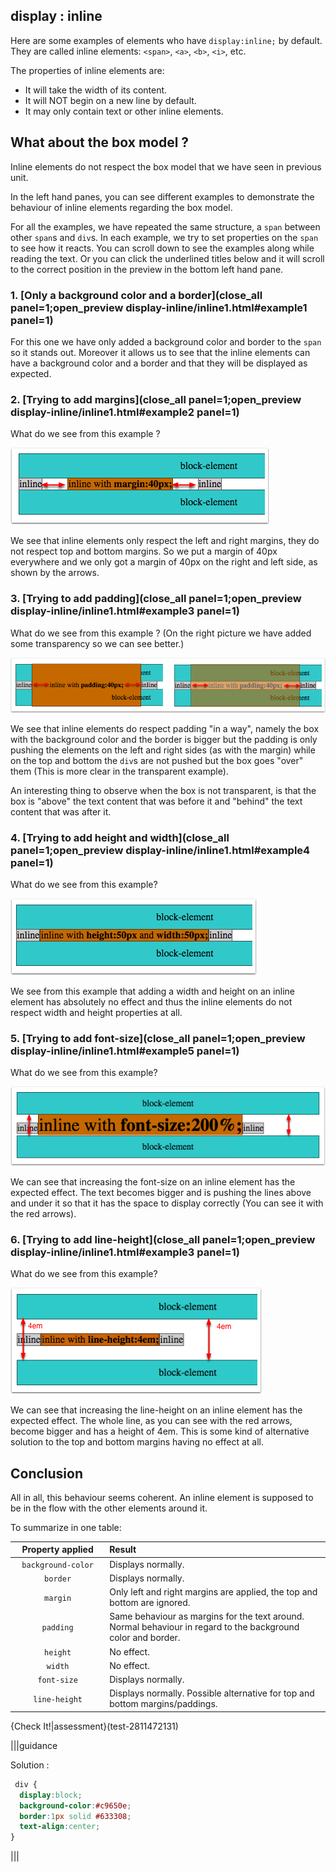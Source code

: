 ## display : inline

Here are some examples of elements who have `display:inline;` by default. They are called inline elements: `<span>`, `<a>`, `<b>`, `<i>`, etc.

The properties of inline elements are:

- It will take the width of its content.
- It will NOT begin on a new line by default.
- It may only contain text or other inline elements.

## What about the box model ?

Inline elements do not respect the box model that we have seen in previous unit.

In the left hand panes, you can see different examples to demonstrate the behaviour of inline elements regarding the box model.

For all the examples, we have repeated the same structure, a `span` between other `span`s and `div`s. In each example, we try to set properties on the `span` to see how it reacts. You can scroll down to see the examples along while reading the text. Or you can click the underlined titles below and it will scroll to the correct position in the preview in the bottom left hand pane.

### 1. [Only a background color and a border](close_all panel=1;open_preview display-inline/inline1.html#example1 panel=1)

For this one we have only added a background color and border to the `span` so it stands out. Moreover it allows us to see that the inline elements can have a background color and a border and that they will be displayed as expected.

### 2. [Trying to add margins](close_all panel=1;open_preview display-inline/inline1.html#example2 panel=1)

What do we see from this example ?

![](.guides/img/inline-margin.png)

We see that inline elements only respect the left and right margins, they do not respect top and bottom margins. So we put a margin of 40px everywhere and we only got a margin of 40px on the right and left side, as shown by the arrows.

### 3. [Trying to add padding](close_all panel=1;open_preview display-inline/inline1.html#example3 panel=1)

What do we see from this example ?
(On the right picture we have added some transparency so we can see better.)

![](.guides/img/inline-padding.png)

We see that inline elements do respect padding "in a way", namely the box with the background color and the border is bigger but the padding is only pushing the elements on the left and right sides (as with the margin) while on the top and bottom the `div`s are not pushed but the box goes "over" them (This is more clear in the transparent example). 

An interesting thing to observe when the box is not transparent, is that the box is "above" the text content that was before it and "behind" the text content that was after it.

### 4. [Trying to add height and width](close_all panel=1;open_preview display-inline/inline1.html#example4 panel=1)

What do we see from this example?

![](.guides/img/inline-width-height.png)

We see from this example that adding a width and height on an inline element has absolutely no effect and thus the inline elements do not respect width and height properties at all.

### 5. [Trying to add font-size](close_all panel=1;open_preview display-inline/inline1.html#example5 panel=1)

What do we see from this example?

![](.guides/img/inline-font-size.png)

We can see that increasing the font-size on an inline element has the expected effect. The text becomes bigger and is pushing the lines above and under it so that it has the space to display correctly (You can see it with the red arrows).

### 6. [Trying to add line-height](close_all panel=1;open_preview display-inline/inline1.html#example3 panel=1)

What do we see from this example?

![](.guides/img/inline-line-height.png)

We can see that increasing the line-height on an inline element has the expected effect. The whole line, as you can see with the red arrows, become bigger and has a height of 4em. This is some kind of alternative solution to the top and bottom margins having no effect at all.

## Conclusion

All in all, this behaviour seems coherent. An inline element is supposed to be in the flow with the other elements around it.

To summarize in one table:

<table>
<thead>
<tr>
<th width="30%" style="text-align:center">Property applied</th>
<th width="70%" style="text-align:left">Result</th>
</tr>
</thead>
<tbody>
<tr>
<td style="text-align:center"><code>background-color</code></td>
<td style="text-align:left">Displays normally.</td>
</tr>
<tr>
<td style="text-align:center"><code>border</code></td>
<td style="text-align:left">Displays normally.</td>
</tr>
<tr>
<td style="text-align:center"><code>margin</code></td>
<td style="text-align:left">Only left and right margins are applied, the top and bottom are ignored.</td>
</tr>
<tr>
<td style="text-align:center"><code>padding</code></td>
<td style="text-align:left">Same behaviour as margins for the text around. Normal behaviour in regard to the background color and border.</td>
</tr>
<tr>
<td style="text-align:center"><code>height</code></td>
<td style="text-align:left">No effect.</td>
</tr>
<tr>
<td style="text-align:center"><code>width</code></td>
<td style="text-align:left">No effect.</td>
</tr>
<tr>
<td style="text-align:center"><code>font-size</code></td>
<td style="text-align:left">Displays normally.</td>
</tr>
<tr>
<td style="text-align:center"><code>line-height</code></td>
<td style="text-align:left">Displays normally. Possible alternative for top and bottom margins/paddings.</td>
</tr>
</tbody>
</table>


{Check It!|assessment}(test-2811472131)

|||guidance

Solution :

```css
 div {
  display:block;
  background-color:#c9650e;
  border:1px solid #633308;
  text-align:center;
}
```

|||
